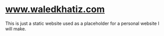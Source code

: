 # www.waledkhatiz.com

This is just a static website used as a placeholder for a personal website I will make. 